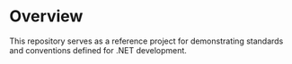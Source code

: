 # Overview

This repository serves as a reference project for demonstrating standards and conventions defined for .NET development.